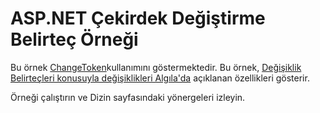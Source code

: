 # <a name="aspnet-core-change-token-sample"></a>ASP.NET Çekirdek Değiştirme Belirteç Örneği

Bu örnek [ChangeToken](https://docs.microsoft.com/dotnet/api/microsoft.extensions.primitives.changetoken)kullanımını göstermektedir. Bu örnek, [Değişiklik Belirteçleri konusuyla değişiklikleri Algıla'da](https://docs.microsoft.com/aspnet/core/fundamentals/change-tokens) açıklanan özellikleri gösterir.

Örneği çalıştırın ve Dizin sayfasındaki yönergeleri izleyin.
